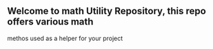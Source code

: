 ## Welcome to math Utility Repository, this repo offers various math 
methos used as a helper for your project